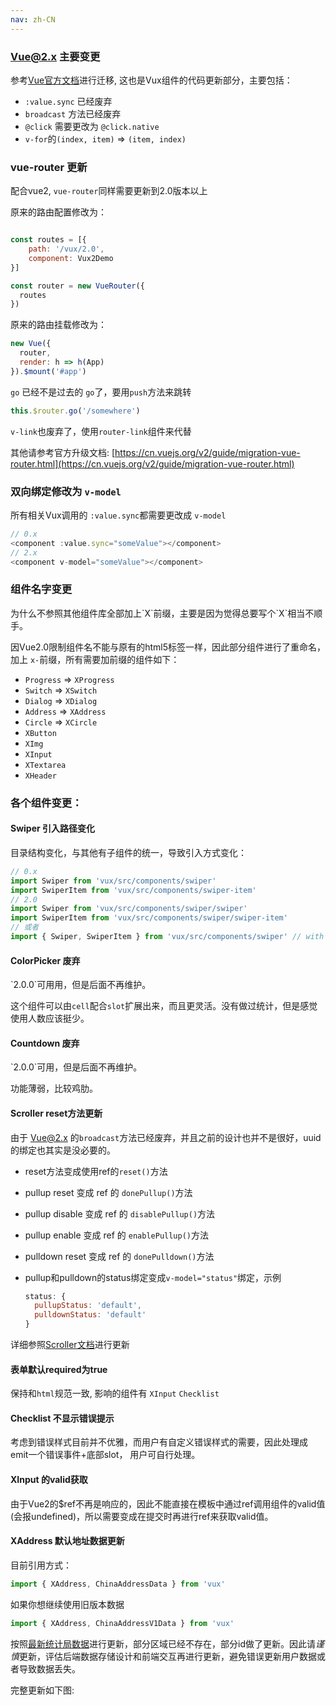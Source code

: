 ```yaml
---
nav: zh-CN
---
```


### Vue@2.x 主要变更

参考[Vue官方文档](https://cn.vuejs.org/v2/guide/migration.html)进行迁移, 这也是Vux组件的代码更新部分，主要包括：

- `:value.sync` 已经废弃
- `broadcast` 方法已经废弃
- `@click` 需要更改为 `@click.native`
- `v-for`的`(index, item)` => `(item, index)`

### vue-router 更新

配合vue2, `vue-router`同样需要更新到2.0版本以上

原来的路由配置修改为：

``` js

const routes = [{
	path: '/vux/2.0',
	component: Vux2Demo
}]

const router = new VueRouter({
  routes
})

```

原来的路由挂载修改为：

``` js
new Vue({
  router,
  render: h => h(App)
}).$mount('#app')
```

`go` 已经不是过去的 `go`了，要用`push`方法来跳转

``` js
this.$router.go('/somewhere')
```

`v-link`也废弃了，使用`router-link`组件来代替

其他请参考官方升级文档: [https://cn.vuejs.org/v2/guide/migration-vue-router.html](https://cn.vuejs.org/v2/guide/migration-vue-router.html)

### 双向绑定修改为 `v-model`

所有相关Vux调用的 `:value.sync`都需要更改成 `v-model`

``` js
// 0.x
<component :value.sync="someValue"></component>
// 2.x
<component v-model="someValue"></component>
```

### 组件名字变更

<p class="tip">
  为什么不参照其他组件库全部加上`X`前缀，主要是因为觉得总要写个`X`相当不顺手。
</p>

因Vue2.0限制组件名不能与原有的html5标签一样，因此部分组件进行了重命名，加上 `x-`前缀，所有需要加前缀的组件如下：

- `Progress` => `XProgress`
- `Switch` => `XSwitch`
- `Dialog` => `XDialog`
- `Address` => `XAddress`
- `Circle` => `XCircle`
- `XButton`
- `XImg`
- `XInput`
- `XTextarea`
- `XHeader`

### 各个组件变更：

#### Swiper 引入路径变化

目录结构变化，与其他有子组件的统一，导致引入方式变化：

``` js
// 0.x
import Swiper from 'vux/src/components/swiper'
import SwiperItem from 'vux/src/components/swiper-item'
// 2.0
import Swiper from 'vux/src/components/swiper/swiper'
import SwiperItem from 'vux/src/components/swiper/swiper-item'
// 或者
import { Swiper, SwiperItem } from 'vux/src/components/swiper' // with vux-loader
```

#### ColorPicker 废弃

<p class="tip">
  `2.0.0`可用用，但是后面不再维护。
</p>

这个组件可以由`cell`配合`slot`扩展出来，而且更灵活。没有做过统计，但是感觉使用人数应该挺少。

#### Countdown 废弃

<p class="tip">
  `2.0.0`可用，但是后面不再维护。
</p>

功能薄弱，比较鸡肋。

#### Scroller reset方法更新

由于 Vue@2.x 的`broadcast`方法已经废弃，并且之前的设计也并不是很好，uuid的绑定也其实是没必要的。

- reset方法变成使用ref的`reset()`方法
- pullup reset 变成 ref 的 `donePullup()`方法
- pullup disable 变成 ref 的 `disablePullup()`方法
- pullup enable 变成 ref 的 `enablePullup()`方法
- pulldown reset 变成 ref 的 `donePulldown()`方法
- pullup和pulldown的status绑定变成`v-model="status"`绑定，示例

  ``` js
  status: {
    pullupStatus: 'default',
    pulldownStatus: 'default'
  }
  ```

详细参照<a href="#" router-link="/zh-CN/components?id=scroller">Scroller文档</a>进行更新

#### 表单默认required为true

保持和`html`规范一致, 影响的组件有 `XInput` `Checklist`

#### Checklist 不显示错误提示

考虑到错误样式目前并不优雅，而用户有自定义错误样式的需要，因此处理成emit一个错误事件+底部slot， 用户可自行处理。

#### XInput 的valid获取

由于Vue2的$ref不再是响应的，因此不能直接在模板中通过ref调用组件的valid值(会报undefined)，所以需要变成在提交时再进行ref来获取valid值。

#### XAddress 默认地址数据更新

目前引用方式：

``` js
import { XAddress, ChinaAddressData } from 'vux'
```

如果你想继续使用旧版本数据

``` js
import { XAddress, ChinaAddressV1Data } from 'vux'
```

按照[最新统计局数据](http://www.stats.gov.cn/tjsj/tjbz/xzqhdm/201608/t20160809_1386477.html)进行更新，部分区域已经不存在，部分id做了更新。因此请*谨慎*更新，评估后端数据存储设计和前端交互再进行更新，避免错误更新用户数据或者导致数据丢失。

完整更新如下图:

<p align="center">
  <img src="https://github.com/airyland/china-area-data/raw/master/v2.0.0.changes.png" alt="">
</p>

